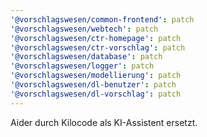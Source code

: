 ```yaml
---
'@vorschlagswesen/common-frontend': patch
'@vorschlagswesen/webtech': patch
'@vorschlagswesen/ctr-homepage': patch
'@vorschlagswesen/ctr-vorschlag': patch
'@vorschlagswesen/database': patch
'@vorschlagswesen/logger': patch
'@vorschlagswesen/modellierung': patch
'@vorschlagswesen/dl-benutzer': patch
'@vorschlagswesen/dl-vorschlag': patch
---
```


Aider durch Kilocode als KI-Assistent ersetzt.
